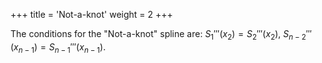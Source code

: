 +++
title = 'Not-a-knot'
weight = 2
+++

The conditions for the "Not-a-knot" spline are: $S_1'''(x_2) = S_2'''(x_2), \ S_{n-2}'''(x_{n-1}) = S_{n-1}'''(x_{n-1})$.